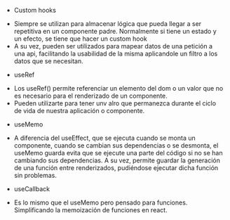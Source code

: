* Custom hooks

- Siempre se utilizan para almacenar lógica que pueda llegar a ser repetitiva en un componente padre. Normalmente si tiene un estado y un efecto, se tiene que hacer un custom hook 
- A su vez, pueden ser utilizados para mapear datos de una petición a una api, facilitando la usabilidad de la misma aplicandole un filtro a los datos que se necesitan.

* useRef

- Los useRef() permite referenciar un elemento del dom o un valor que no es necesario para el renderizado de un componente.
- Pueden utilizarte para tener unv alro que permanezca durante el ciclo de vida de nuestra aplicación o componente.

* useMemo
- A diferencia del useEffect, que se ejecuta cuando se monta un componente, cuando se cambian sus dependencias o se desmonta, el useMemo guarda evita que se ejecute una parte del código si no se han cambiando sus dependencias. A su vez, permite guardar la generación de una función entre renderizados, pudiéndose ejecutar dicha función sin problemas.

* useCallback
- Es lo mismo que el useMemo pero pensado para funciones. Simplificando la memoización de funciones en react.